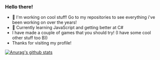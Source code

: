 ### Hello there!


- 🔭 I'm working on cool stuff! Go to my repositories to see everything i've been working on over the years!
- 🌱 Currently learning JavaScript and getting better at C#
- I have made a couple of games that you should try! (I have some cool other stuff too B))
- Thanks for visiting my profile!

[![Anurag's github stats](https://github-readme-stats.vercel.app/api?username=CoopJax)](https://github.com/anuraghazra/github-readme-stats&show_icons=true&theme=gradient)
